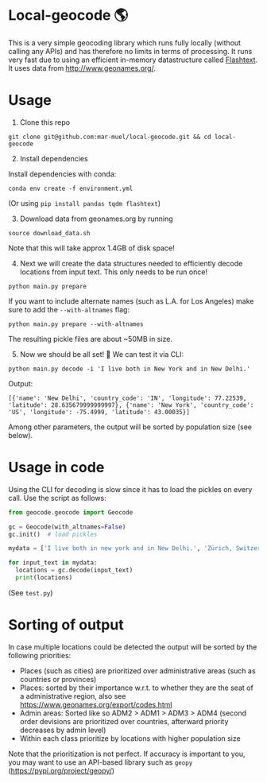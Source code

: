 # Local-geocode :earth_americas:

This is a very simple geocoding library which runs fully locally (without calling any APIs) and has therefore no limits in terms of processing. It runs very fast due to using an efficient in-memory datastructure called [Flashtext](https://github.com/vi3k6i5/flashtext). It uses data from http://www.geonames.org/.

# Usage

1) Clone this repo
```
git clone git@github.com:mar-muel/local-geocode.git && cd local-geocode
```
2) Install dependencies

Install dependencies with conda:
```
conda env create -f environment.yml
```
(Or using `pip install pandas tqdm flashtext`)

3) Download data from geonames.org by running
```
source download_data.sh
```
Note that this will take approx 1.4GB of disk space!

4) Next we will create the data structures needed to efficiently decode locations from input text. This only needs to be run once!
```
python main.py prepare
```
If you want to include alternate names (such as L.A. for Los Angeles) make sure to add the `--with-altnames` flag:
```
python main.py prepare --with-altnames
```
The resulting pickle files are about ~50MB in size.

5) Now we should be all set! :raised_hands: We can test it via CLI:
```
python main.py decode -i 'I live both in New York and in New Delhi.'
```
Output:
```
[{'name': 'New Delhi', 'country_code': 'IN', 'longitude': 77.22539, 'latitude': 28.635679999999997}, {'name': 'New York', 'country_code': 'US', 'longitude': -75.4999, 'latitude': 43.00035}]
```
Among other parameters, the output will be sorted by population size (see below).

# Usage in code
Using the CLI for decoding is slow since it has to load the pickles on every call. Use the script as follows:
```python
from geocode.geocode import Geocode

gc = Geocode(with_altnames=False)
gc.init()  # load pickles

mydata = ['I live both in new york and in New Delhi.', 'Zürich, Switzerland']

for input_text in mydata:
  locations = gc.decode(input_text)
  print(locations)
```

(See `test.py`)

# Sorting of output
In case multiple locations could be detected the output will be sorted by the following priorities:
* Places (such as cities) are prioritized over administrative areas (such as countries or provinces)
* Places: sorted by their importance w.r.t. to whether they are the seat of a administrative region, also see https://www.geonames.org/export/codes.html
* Admin areas: Sorted like so ADM2 > ADM1 > ADM3 > ADM4 (second order devisions are prioritized over countries, afterward priority decreases by admin level)
* Within each class prioritize by locations with higher population size

Note that the prioritization is not perfect. If accuracy is important to you, you may want to use an API-based library such as `geopy` (https://pypi.org/project/geopy/)
